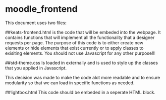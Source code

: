 # moodle_frontend

This document uses two files:

##keats-frontend.html 
is the code that will be embeded into the webpage. It contains functions that will implement all the functionality that a designer requests per page. The purpose of this code is to either create new elements or hide elements that exist currently or to apply classes to exisiting elements. You should not use Javascript for any other purpose!!!

##std-theme.css
Is loaded in externally and is used to style up the classes that you applied in Javascript.


This decision was made to make the code alot more readable and to ensure modularity so that we can load in specific functions as needed.

##lightbox.html
This code should be embeded in a seperate HTML block.


